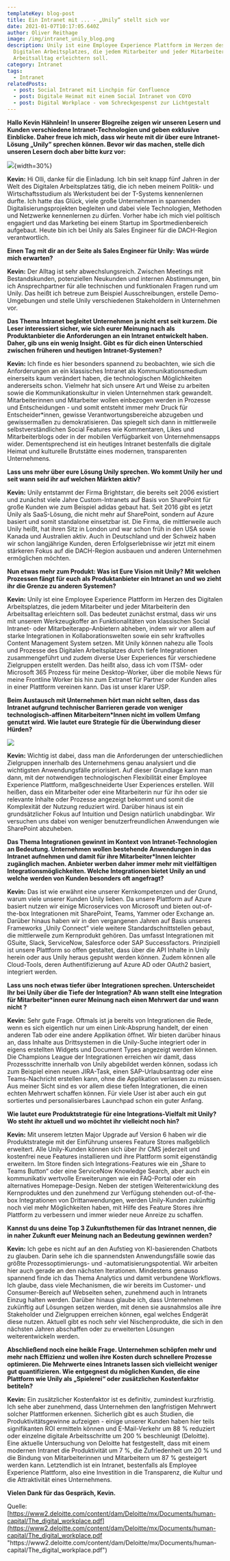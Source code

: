 ```yaml
---
templateKey: blog-post
title: Ein Intranet mit ... - „Unily“ stellt sich vor
date: 2021-01-07T10:17:05.640Z
author: Oliver Reithage
image: /img/intranet_unily_blog.png
description: Unily ist eine Employee Experience Plattform im Herzen des
  Digitalen Arbeitsplatzes, die jedem Mitarbeiter und jeder Mitarbeiterin den
  Arbeitsalltag erleichtern soll.
category: Intranet
tags:
  - Intranet
relatedPosts:
  - post: Social Intranet mit Linchpin für Confluence
  - post: Digitale Heimat mit einem Social Intranet von COYO
  - post: Digital Workplace - vom Schreckgespenst zur Lichtgestalt
---
```

**Hallo Kevin Hähnlein! In unserer Blogreihe zeigen wir unseren Lesern und Kunden verschiedene Intranet-Technologien und geben exklusive Einblicke. Daher freue ich mich, dass wir heute mit dir über eure Intranet-Lösung „Unily” sprechen können. Bevor wir das machen, stelle dich unseren Lesern doch aber bitte kurz vor:**

![](/img/unily-kevin.jpeg){width=30%}

**Kevin:** Hi Olli, danke für die Einladung. Ich bin seit knapp fünf Jahren in der Welt des Digitalen Arbeitsplatzes tätig, die ich neben meinem Politik- und Wirtschaftsstudium als Werkstudent bei der T-Systems kennenlernen durfte. Ich hatte das Glück, viele große Unternehmen in spannenden Digitalisierungsprojekten begleiten und dabei viele Technologien, Methoden und Netzwerke kennenlernen zu dürfen. Vorher habe ich mich viel politisch engagiert und das Marketing bei einem Startup im Sportmedienbereich aufgebaut. Heute bin ich bei Unily als Sales Engineer für die DACH-Region verantwortlich.

**Einen Tag mit dir an der Seite als Sales Engineer für Unily: Was würde mich erwarten?**

**Kevin:** Der Alltag ist sehr abwechslungsreich. Zwischen Meetings mit Bestandskunden, potenziellen Neukunden und internen Abstimmungen, bin ich Ansprechpartner für alle technischen und funktionalen Fragen rund um Unily. Das heißt ich betreue zum Beispiel Ausschreibungen, erstelle Demo-Umgebungen und stelle Unily verschiedenen Stakeholdern in Unternehmen vor.

**Das Thema Intranet begleitet Unternehmen ja nicht erst seit kurzem. Die Leser interessiert sicher, wie sich eurer Meinung nach als Produktanbieter die Anforderungen an ein Intranet entwickelt haben. Daher, gib uns ein wenig Insight. Gibt es für dich einen Unterschied zwischen früheren und heutigen Intranet-Systemen?**

**Kevin:** Ich finde es hier besonders spannend zu beobachten, wie sich die Anforderungen an ein klassisches Intranet als Kommunikationsmedium einerseits kaum verändert haben, die technologischen Möglichkeiten andererseits schon. Vielmehr hat sich unsere Art und Weise zu arbeiten sowie die Kommunikationskultur in vielen Unternehmen stark gewandelt. Mitarbeiterinnen und Mitarbeiter wollen einbezogen werden in Prozesse und Entscheidungen - und somit entsteht immer mehr Druck für Entscheider*innen, gewisse Verantwortungsbereiche abzugeben und gewissermaßen zu demokratisieren. Das spiegelt sich dann in mittlerweile selbstverständlichen Social Features wie Kommentaren, Likes und Mitarbeiterblogs oder in der mobilen Verfügbarkeit von Unternehmensapps wider. Dementsprechend ist ein heutiges Intranet bestenfalls die digitale Heimat und kulturelle Brutstätte eines modernen, transparenten Unternehmens.

**Lass uns mehr über eure Lösung Unily sprechen. Wo kommt Unily her und seit wann seid ihr auf welchen Märkten aktiv?**

**Kevin:** Unily entstammt der Firma Brightstarr, die bereits seit 2006 existiert und zunächst viele Jahre Custom-Intranets auf Basis von SharePoint für große Kunden wie zum Beispiel adidas gebaut hat. Seit 2016 gibt es jetzt Unily als SaaS-Lösung, die nicht mehr auf SharePoint, sondern auf Azure basiert und somit standalone einsetzbar ist. Die Firma, die mittlerweile auch Unily heißt, hat ihren Sitz in London und war schon früh in den USA sowie Kanada und Australien aktiv. Auch in Deutschland und der Schweiz haben wir schon langjährige Kunden, deren Erfolgserlebnisse wir jetzt mit einem stärkeren Fokus auf die DACH-Region ausbauen und anderen Unternehmen ermöglichen möchten.

**Nun etwas mehr zum Produkt: Was ist Eure Vision mit Unily? Mit welchen Prozessen fängt für euch als Produktanbieter ein Intranet an und wo zieht ihr die Grenze zu anderen Systemen?**

**Kevin:** Unily ist eine Employee Experience Plattform im Herzen des Digitalen Arbeitsplatzes, die jedem Mitarbeiter und jeder Mitarbeiterin den Arbeitsalltag erleichtern soll. Das bedeutet zunächst erstmal, dass wir uns mit unserem Werkzeugkoffer an Funktionalitäten von klassischen Social Intranet- oder Mitarbeiterapp-Anbietern abheben, indem wir vor allem auf starke Integrationen in Kollaborationswelten sowie ein sehr kraftvolles Content Management System setzen. Mit Unily können nahezu alle Tools und Prozesse des Digitalen Arbeitsplatzes durch tiefe Integrationen zusammengeführt und zudem diverse User Experiences für verschiedene Zielgruppen erstellt werden. Das heißt also, dass ich vom ITSM- oder Microsoft 365 Prozess für meine Desktop-Worker, über die mobile News für meine Frontline Worker bis hin zum Extranet für Partner oder Kunden alles in einer Plattform vereinen kann. Das ist unser klarer USP.

**Beim Austausch mit Unternehmen hört man nicht selten, dass das Intranet aufgrund technischer Barrieren gerade von weniger technologisch-affinen Mitarbeitern*Innen nicht im vollem Umfang genutzt wird. Wie lautet eure Strategie für die Überwindung dieser Hürden?**

![](/img/unily_03.png)

**Kevin:** Wichtig ist dabei, dass man die Anforderungen der unterschiedlichen Zielgruppen innerhalb des Unternehmens genau analysiert und die wichtigsten Anwendungsfälle priorisiert. Auf dieser Grundlage kann man dann, mit der notwendigen technologischen Flexibilität einer Employee Experience Plattform, maßgeschneiderte User Experiences erstellen. Will heißen, dass ein Mitarbeiter oder eine Mitarbeiterin nur für ihn oder sie relevante Inhalte oder Prozesse angezeigt bekommt und somit die Komplexität der Nutzung reduziert wird. Darüber hinaus ist ein grundsätzlicher Fokus auf Intuition und Design natürlich unabdingbar. Wir versuchen uns dabei von weniger benutzerfreundlichen Anwendungen wie SharePoint abzuheben.

**Das Thema Integrationen gewinnt im Kontext von Intranet-Technologien an Bedeutung. Unternehmen wollen bestehende Anwendungen in das Intranet aufnehmen und damit für ihre Mitarbeiter*Innen leichter zugänglich machen. Anbieter werben daher immer mehr mit vielfältigen Integrationsmöglichkeiten. Welche Integrationen bietet Unily an und welche** **werden von Kunden besonders oft angefragt?**

**Kevin:** Das ist wie erwähnt eine unserer Kernkompetenzen und der Grund, warum viele unserer Kunden Unily lieben. Da unsere Plattform auf Azure basiert nutzen wir einige Microservices von Microsoft und bieten out-of-the-box Integrationen mit SharePoint, Teams, Yammer oder Exchange an. Darüber hinaus haben wir in den vergangenen Jahren auf Basis unseres Frameworks „Unily Connect” viele weitere Standardschnittstellen gebaut, die mittlerweile zum Kernprodukt gehören. Das umfasst Integrationen mit GSuite, Slack, ServiceNow, Salesforce oder SAP Successfactors. Prinzipiell ist unsere Plattform so offen gestaltet, dass über die API Inhalte in Unily herein oder aus Unily heraus gepusht werden können. Zudem können alle Cloud-Tools, deren Authentifizierung auf Azure AD oder OAuth2 basiert, integriert werden.

**Lass uns noch etwas tiefer über Integrationen sprechen. Unterscheidet Ihr bei Unily über die Tiefe der Integration? Ab wann stellt eine Integration für Mitarbeiter*innen eurer Meinung nach einen Mehrwert dar und wann nicht ?**

**Kevin:** Sehr gute Frage. Oftmals ist ja bereits von Integrationen die Rede, wenn es sich eigentlich nur um einen Link-Absprung handelt, der einen anderen Tab oder eine andere Applikation öffnet. Wir bieten darüber hinaus an, dass Inhalte aus Drittsystemen in die Unily-Suche integriert oder in eigens erstellten Widgets und Document Types angezeigt werden können. Die Champions League der Integrationen erreichen wir damit, dass Prozessschritte innerhalb von Unily abgebildet werden können, sodass ich zum Beispiel einen neuen JIRA-Task, einen SAP-Urlaubsantrag oder eine Teams-Nachricht erstellen kann, ohne die Applikation verlassen zu müssen. Aus meiner Sicht sind es vor allem diese tiefen Integrationen, die einen echten Mehrwert schaffen können. Für viele User ist aber auch ein gut sortiertes und personalisierbares Launchpad schon ein guter Anfang.

**Wie lautet eure Produktstrategie für eine Integrations-Vielfalt mit Unily? Wo steht ihr aktuell und wo möchtet ihr vielleicht noch hin?**

**Kevin:** Mit unserem letzten Major Upgrade auf Version 6 haben wir die Produktstrategie mit der Einführung unseres Feature Stores maßgeblich erweitert. Alle Unily-Kunden können sich über ihr CMS jederzeit und kostenfrei neue Features installieren und ihre Plattform somit eigenständig erweitern. Im Store finden sich Integrations-Features wie ein „Share to Teams Button“ oder eine ServiceNow Knowledge Search, aber auch ein kommunikativ wertvolle Erweiterungen wie ein FAQ-Portal oder ein alternatives Homepage-Design. Neben der stetigen Weiterentwicklung des Kernproduktes und den zunehmend zur Verfügung stehenden out-of-the-box Integrationen von Drittanwendungen, werden Unily-Kunden zukünftig noch viel mehr Möglichkeiten haben, mit Hilfe des Feature Stores ihre Plattform zu verbessern und immer wieder neue Anreize zu schaffen.

**Kannst du uns deine Top 3 Zukunftsthemen für das Intranet nennen, die in naher Zukunft euer Meinung nach an Bedeutung gewinnen werden?**

**Kevin:** Ich gebe es nicht auf an den Aufstieg von KI-basierenden Chatbots zu glauben. Darin sehe ich die spannendsten Anwendungsfälle sowie das größte Prozessoptimierungs- und -automatisierungspotential. Wir arbeiten hier auch gerade an den nächsten Iterationen. Mindestens genauso spannend finde ich das Thema Analytics und damit verbundene Workflows. Ich glaube, dass viele Mechanismen, die wir bereits im Customer- und Consumer-Bereich auf Webseiten sehen, zunehmend auch in Intranets Einzug halten werden. Darüber hinaus glaube ich, dass Unternehmen zukünftig auf Lösungen setzen werden, mit denen sie ausnahmslos alle ihre Stakeholder und Zielgruppen erreichen können, egal welches Endgerät diese nutzen. Aktuell gibt es noch sehr viel Nischenprodukte, die sich in den nächsten Jahren abschaffen oder zu erweiterten Lösungen weiterentwickeln werden.

**Abschließend noch eine heikle Frage. Unternehmen schöpfen mehr und mehr nach Effizienz und wollen ihre Kosten durch schnellere Prozesse optimieren. Die Mehrwerte eines Intranets lassen sich vielleicht weniger gut quantifizieren. Wie entgegnest du möglichen Kunden, die eine Plattform wie Unily als „Spielerei“ oder zusätzlichen Kostenfaktor betiteln?**

**Kevin:** Ein zusätzlicher Kostenfaktor ist es definitiv, zumindest kurzfristig. Ich sehe aber zunehmend, dass Unternehmen den langfristigen Mehrwert solcher Plattformen erkennen. Sicherlich gibt es auch Studien, die Produktivitätsgewinne aufzeigen - einige unserer Kunden haben hier teils signifikanten ROI ermitteln können und E-Mail-Verkehr um 88 % reduziert oder einzelne digitale Arbeitsschritte um 200 % beschleunigt (Deloitte). Eine aktuelle Untersuchung von Deloitte hat festgestellt, dass mit einem modernen Intranet die Produktivität um 7 %, die Zufriedenheit um 20 % und die Bindung von Mitarbeiterinnen und Mitarbeitern um 87 % gesteigert werden kann. Letztendlich ist ein Intranet, bestenfalls als Employee Experience Plattform, also eine Investition in die Transparenz, die Kultur und die Attraktivität eines Unternehmens.

**Vielen Dank für das Gespräch, Kevin.**



Quelle: [https://www2.deloitte.com/content/dam/Deloitte/mx/Documents/human-capital/The_digital_workplace.pdf](https://www2.deloitte.com/content/dam/Deloitte/mx/Documents/human-capital/The_digital_workplace.pdf "https\://www2.deloitte.com/content/dam/Deloitte/mx/Documents/human-capital/The_digital_workplace.pdf")